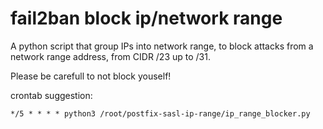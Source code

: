# fail2ban block ip/network range
A python script that group IPs into network range, to block attacks from a network range address, from CIDR /23 up to /31.

Please be carefull to not block youself!

crontab suggestion:

`*/5 * * * * python3 /root/postfix-sasl-ip-range/ip_range_blocker.py`
